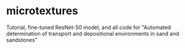 # microtextures
Tutorial, fine-tuned ResNet-50 model, and all code for "Automated determination of transport and depositional environments  in sand and sandstones"
